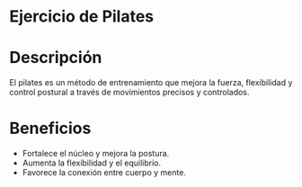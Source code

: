 # Ejercicio de Pilates

# Descripción
El pilates es un método de entrenamiento que mejora la fuerza, flexibilidad y control postural a través de movimientos precisos y controlados.

# Beneficios
- Fortalece el núcleo y mejora la postura.
- Aumenta la flexibilidad y el equilibrio.
- Favorece la conexión entre cuerpo y mente.